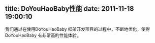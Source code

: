 title: DoYouHaoBaby性能
date: 2011-11-18 19:00:10
---

我们通过在使用DoYouHaoBaby 框架开发项目的过程中，不断地优化，使得DoYouHaoBaby 有非常高的性能体验。<br />